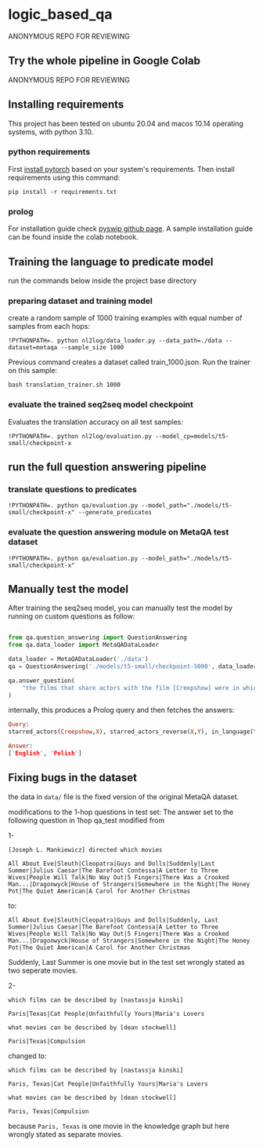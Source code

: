 
# logic_based_qa

ANONYMOUS REPO FOR REVIEWING

## Try the whole pipeline in Google Colab

ANONYMOUS REPO FOR REVIEWING

## Installing requirements

This project has been tested on ubuntu 20.04 and macos 10.14 operating systems, with
python 3.10.

### python requirements

First [install pytorch](https://pytorch.org/get-started/locally/) based on your system's requirements. Then install requirements using this command:
```
pip install -r requirements.txt
```

### prolog

For installation guide check [pyswip github page](https://github.com/yuce/pyswip). A sample installation 
guide can be found inside the colab notebook.


## Training the language to predicate model

run the commands below inside the project base directory

### preparing dataset and training model

create a random sample of 1000 training examples with equal number of samples from each hops:
```
!PYTHONPATH=. python nl2log/data_loader.py --data_path=./data --dataset=metaqa --sample_size 1000
```

Previous command creates a dataset called train_1000.json. Run the trainer on this sample:
```
bash translation_trainer.sh 1000
```

### evaluate the trained seq2seq model checkpoint

Evaluates the translation accuracy on all test samples:
 
```
!PYTHONPATH=. python nl2log/evaluation.py --model_cp=models/t5-small/checkpoint-x
```

## run the full question answering pipeline

### translate questions to predicates
```
!PYTHONPATH=. python qa/evaluation.py --model_path="./models/t5-small/checkpoint-x" --generate_predicates
```

### evaluate the question answering module on MetaQA test dataset
```
!PYTHONPATH=. python qa/evaluation.py --model_path="./models/t5-small/checkpoint-x"
```

## Manually test the model

After training the seq2seq model, you can manually test the model by running on
custom questions as follow:

```python

from qa.question_answering import QuestionAnswering
from qa.data_loader import MetaQADataLoader

data_loader = MetaQADataLoader('./data')
qa = QuestionAnswering('./models/t5-small/checkpoint-5000', data_loader)

qa.answer_question(
    "the films that share actors with the film [Creepshow] were in which languages"
)
```

internally, this produces a Prolog query and then fetches the answers:

```Prolog
Query:
starred_actors(Creepshow,X), starred_actors_reverse(X,Y), in_language(Y,Z)

Answer:
['English', 'Polish']

```

## Fixing bugs in the dataset

the data in `data/` file is the fixed version of the original MetaQA dataset.

modifications to the 1-hop questions in test set:
The answer set to the following question in 1hop qa_test modified from 

1- 
```
[Joseph L. Mankiewicz] directed which movies
	
All About Eve|Sleuth|Cleopatra|Guys and Dolls|Suddenly|Last Summer|Julius Caesar|The Barefoot Contessa|A Letter to Three Wives|People Will Talk|No Way Out|5 Fingers|There Was a Crooked Man...|Dragonwyck|House of Strangers|Somewhere in the Night|The Honey Pot|The Quiet American|A Carol for Another Christmas
```
to:

```
All About Eve|Sleuth|Cleopatra|Guys and Dolls|Suddenly, Last Summer|Julius Caesar|The Barefoot Contessa|A Letter to Three Wives|People Will Talk|No Way Out|5 Fingers|There Was a Crooked Man...|Dragonwyck|House of Strangers|Somewhere in the Night|The Honey Pot|The Quiet American|A Carol for Another Christmas
```

Suddenly, Last Summer is one movie but in the test set wrongly stated as two seperate movies.

2-

```
which films can be described by [nastassja kinski]

Paris|Texas|Cat People|Unfaithfully Yours|Maria's Lovers
```
```
what movies can be described by [dean stockwell]	

Paris|Texas|Compulsion
```

changed to:
```
which films can be described by [nastassja kinski]

Paris, Texas|Cat People|Unfaithfully Yours|Maria's Lovers
```
```
what movies can be described by [dean stockwell]	

Paris, Texas|Compulsion
```

because `Paris, Texas` is one movie in the knowledge graph but here wrongly stated
as separate movies.